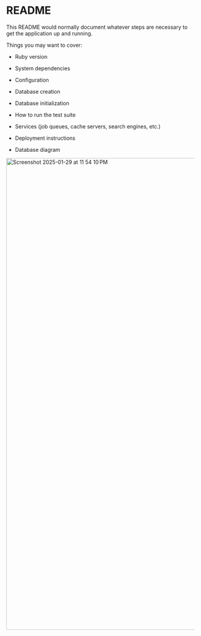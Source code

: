 # README

This README would normally document whatever steps are necessary to get the
application up and running.

Things you may want to cover:

* Ruby version

* System dependencies

* Configuration

* Database creation

* Database initialization

* How to run the test suite

* Services (job queues, cache servers, search engines, etc.)

* Deployment instructions

* Database diagram
  
<img width="1258" alt="Screenshot 2025-01-29 at 11 54 10 PM" src="https://github.com/user-attachments/assets/a5de79d5-b4c4-4c1c-8278-aa0a46bfc8df" />
